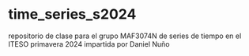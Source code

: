 # time_series_s2024
repositorio de clase para el grupo MAF3074N de series de tiempo en el ITESO primavera 2024 impartida por Daniel Nuño
